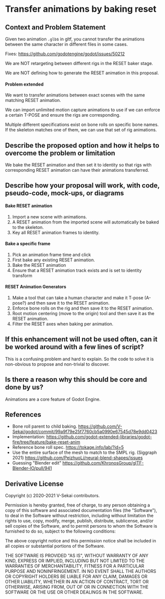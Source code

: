 # Transfer animations by baking reset

## Context and Problem Statement

Given two animation `.glb`s in gltf, you cannot transfer the animations between the same character in different files in some cases.

Fixes: https://github.com/godotengine/godot/issues/50212

We are NOT retargeting between different rigs in the RESET baker stage. 

We are NOT defining how to generate the RESET animation in this proposal.

#### Problem extended

We want to transfer animations between exact scenes with the same matching RESET animation.

We can import unlimited motion capture animations to use if we can enforce a certain T-POSE and ensure the rigs are corresponding.

Multiple different specifications exist on bone rolls on specific bone names. If the skeleton matches one of them, we can use that set of rig animations.

## Describe the proposed option and how it helps to overcome the problem or limitation

We bake the RESET animation and then set it to identity so that rigs with corresponding RESET animation can have their animations transferred.

## Describe how your proposal will work, with code, pseudo-code, mock-ups, or diagrams

#### Bake RESET animation

1. Import a new scene with animations.
1. A RESET animation from the imported scene will automatically be baked to the skeleton.
1. Key all RESET animation frames to identity.

#### Bake a specific frame

1. Pick an animation frame time and click
2. First bake any existing RESET animation.
3. Bake the RESET animation
4. Ensure that a RESET animation track exists and is set to identity transform

#### RESET Animation Generators

1. Make a tool that can take a human character and make it T-pose (A-pose?) and then save it to the RESET animation.
1. Enforce bone rolls on the rig and then save it to the RESET animation.
1. Root motion centering (move to the origin) tool and then save it as the RESET animation. 
1. Filter the RESET axes when baking per animation.

## If this enhancement will not be used often, can it be worked around with a few lines of script?

This is a confusing problem and hard to explain. So the code to solve it is non-obvious to propose and non-trivial to discover.

## Is there a reason why this should be core and done by us?

Animations are a core feature of Godot Engine.

## References <!-- optional -->

* Bone roll parent to child baking.  https://github.com/V-Sekai/godot/commit/99a9f79e25f7760cb5a0990e67545d78e9dd0423
* Implementation: 
https://github.com/godot-extended-libraries/godot-fire/tree/feature/bake-reset-anim 
* Reference bone roll spec. https://tokage.info/lab/?id=5
* Use the entire surface of the mesh to match to the SMPL rig. (Siggraph 2021) https://github.com/PeizhuoLi/neural-blend-shapes/issues
* Guessing "Blender edit" https://github.com/KhronosGroup/glTF-Blender-IO/pull/941

## Derivative License

Copyright (c) 2020-2021 V-Sekai contributors.

Permission is hereby granted, free of charge, to any person obtaining a copy
of this software and associated documentation files (the "Software"), to deal
in the Software without restriction, including without limitation the rights
to use, copy, modify, merge, publish, distribute, sublicense, and/or sell
copies of the Software, and to permit persons to whom the Software is
furnished to do so, subject to the following conditions:

The above copyright notice and this permission notice shall be included in all
copies or substantial portions of the Software.

THE SOFTWARE IS PROVIDED "AS IS", WITHOUT WARRANTY OF ANY KIND, EXPRESS OR
IMPLIED, INCLUDING BUT NOT LIMITED TO THE WARRANTIES OF MERCHANTABILITY,
FITNESS FOR A PARTICULAR PURPOSE AND NONINFRINGEMENT. IN NO EVENT SHALL THE
AUTHORS OR COPYRIGHT HOLDERS BE LIABLE FOR ANY CLAIM, DAMAGES OR OTHER
LIABILITY, WHETHER IN AN ACTION OF CONTRACT, TORT OR OTHERWISE, ARISING FROM,
OUT OF OR IN CONNECTION WITH THE SOFTWARE OR THE USE OR OTHER DEALINGS IN THE
SOFTWARE.
